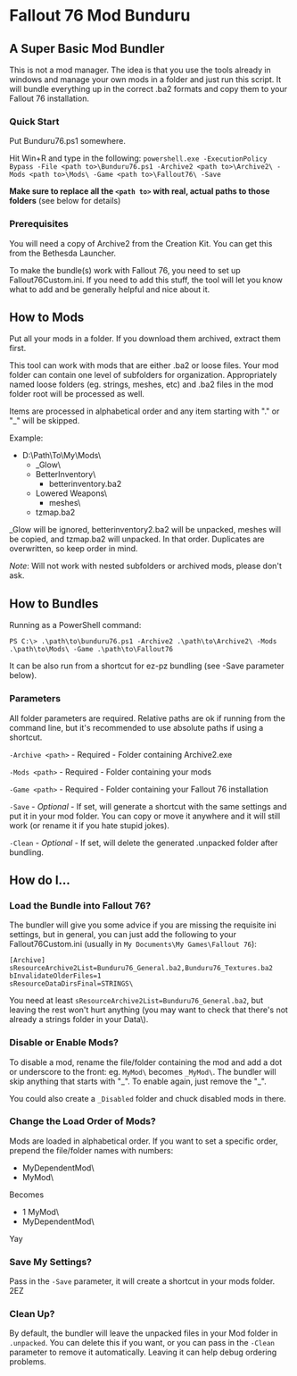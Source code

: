 # Fallout 76 Mod Bunduru

## A Super Basic Mod Bundler

This is not a mod manager. The idea is that you use the tools already in windows and manage your own mods in a folder and just run this script. It will bundle everything up in the correct .ba2 formats and copy them to your Fallout 76 installation.

### Quick Start

Put Bunduru76.ps1 somewhere.

Hit Win+R and type in the following: `powershell.exe -ExecutionPolicy Bypass -File <path to>\Bunduru76.ps1 -Archive2 <path to>\Archive2\ -Mods <path to>\Mods\ -Game <path to>\Fallout76\ -Save`

**Make sure to replace all the `<path to>` with real, actual paths to those folders** (see below for details)

### Prerequisites

You will need a copy of Archive2 from the Creation Kit. You can get this from the Bethesda Launcher.

To make the bundle(s) work with Fallout 76, you need to set up Fallout76Custom.ini. If you need to add this stuff, the tool will let you know what to add and be generally helpful and nice about it.

## How to Mods

Put all your mods in a folder. If you download them archived, extract them first.

This tool can work with mods that are either .ba2 or loose files. Your mod folder can contain one level of subfolders for organization. Appropriately named loose folders (eg. strings, meshes, etc) and .ba2 files in the mod folder root will be processed as well.

Items are processed in alphabetical order and any item starting with "." or "_" will be skipped.

Example:

* D:\Path\To\My\Mods\
  * _Glow\
  * BetterInventory\
    * betterinventory.ba2
  * Lowered Weapons\
    * meshes\
  * tzmap.ba2

_Glow will be ignored, betterinventory2.ba2 will be unpacked, meshes will be copied, and tzmap.ba2 will unpacked. In that order. Duplicates are overwritten, so keep order in mind.

_Note_: Will not work with nested subfolders or archived mods, please don't ask.


## How to Bundles

Running as a PowerShell command:

`PS C:\> .\path\to\bunduru76.ps1 -Archive2 .\path\to\Archive2\ -Mods .\path\to\Mods\ -Game .\path\to\Fallout76`

It can be also run from a shortcut for ez-pz bundling (see -Save parameter below).

### Parameters

All folder parameters are required. Relative paths are ok if running from the command line, but it's recommended to use absolute paths if using a shortcut.

`-Archive <path>` - Required - Folder containing Archive2.exe

`-Mods <path>` - Required - Folder containing your mods

`-Game <path>` - Required - Folder containing your Fallout 76 installation

`-Save` - _Optional_ - If set, will generate a shortcut with the same settings and put it in your mod folder. You can copy or move it anywhere and it will still work (or rename it if you hate stupid jokes).

`-Clean` - _Optional_ - If set, will delete the generated .unpacked folder after bundling.


## How do I...

### Load the Bundle into Fallout 76?

The bundler will give you some advice if you are missing the requisite ini settings, but in general, you can just add the following to your Fallout76Custom.ini (usually in `My Documents\My Games\Fallout 76`):

```
[Archive]
sResourceArchive2List=Bunduru76_General.ba2,Bunduru76_Textures.ba2
bInvalidateOlderFiles=1
sResourceDataDirsFinal=STRINGS\
```

You need at least `sResourceArchive2List=Bunduru76_General.ba2`, but leaving the rest won't hurt anything (you may want to check that there's not already a strings folder in your Data\\).

### Disable or Enable Mods?

To disable a mod, rename the file/folder containing the mod and add a dot or underscore to the front: eg. `MyMod\` becomes `_MyMod\`. The bundler will skip anything that starts with "\_". To enable again, just remove the "\_".

You could also create a `_Disabled` folder and chuck disabled mods in there.

### Change the Load Order of Mods?

Mods are loaded in alphabetical order. If you want to set a specific order, prepend the file/folder names with numbers:

* MyDependentMod\
* MyMod\

Becomes

* 1 MyMod\
* MyDependentMod\

Yay

### Save My Settings?

Pass in the `-Save` parameter, it will create a shortcut in your mods folder. 2EZ

### Clean Up?

By default, the bundler will leave the unpacked files in your Mod folder in `.unpacked`. You can delete this if you want, or you can pass in the `-Clean` parameter to remove it automatically. Leaving it can help debug ordering problems.
